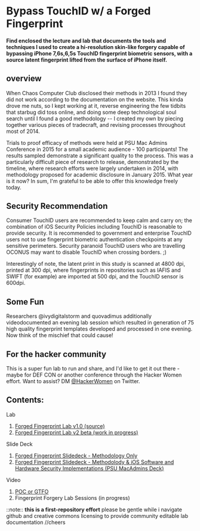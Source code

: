 # Bypass TouchID w/ a Forged Fingerprint
#### Find enclosed the lecture and lab that documents the tools and techniques I used to create a hi-resolution skin-like forgery capable of bypassing iPhone 7,6s,6,5s TouchID fingerprint biometric sensors, with a source latent fingerprint lifted from the surface of iPhone itself. 
## overview
When Chaos Computer Club disclosed their methods in 2013 I found they did not work according to the documentation on the website.  This kinda drove me nuts, so I kept working at it, reverse engineering the few tidbits that starbug did toss online, and doing some deep technological soul search until I found a good methodology -- I created my own by piecing together various pieces of tradecraft, and revising processes throughout most of 2014.  

Trials to proof efficacy of methods were held at PSU Mac Admins Conference in 2015 for a small academic audience - 100 participants! The results sampled demonstrate a significant quality to the process. This was a particularly difficult piece of research to release, demonstrated by the timeline, where research efforts were largely undertaken in 2014, with methodology proposed for academic disclosure in January 2015. What year is it now? In sum, I'm grateful to be able to offer this knowledge freely today. 

## Security Recommendation
Consumer TouchID users are recommended to keep calm and carry on; the combination of iOS Security Policies including TouchID is reasonable to provide security.  It is recommended to government and enterprise TouchID users not to use fingerprint biometric authentication checkpoints at any sensitive perimeters.  Security paranoid TouchID users who are travelling OCONUS may want to disable TouchID when crossing borders. ;)

Interestingly of note, the latent print in this study is scanned at 4800 dpi, printed at 300 dpi, where fingerprints in repositories such as IAFIS and SWIFT (for example) are imported at 500 dpi, and the TouchID sensor is 600dpi.

## Some Fun
Researchers @ivydigitalstorm and quovadimus additionally videodocumented an evening lab session which resulted in generation of 75 high quality fingerprint templates developed and processed in one evening.  Now think of the mischief that could cause!

## For the hacker community
This is a super fun lab to run and share, and I'd like to get it out there - maybe for DEF CON or another conference through the Hacker Women effort. Want to assist? DM [@HackerWomen](https://twitter.com/hackerwomen) on Twitter. 

## Contents:
Lab
1. [Forged Fingerprint Lab v1.0 (source)](https://github.com/ivydigitalstorm/BypassTouchID/tree/master/Bypass_TouchID_Lab)
1. [Forged Fingerprint Lab v2 beta (work in progress)](https://github.com/ivydigitalstorm/BypassTouchID/tree/master/Bypass_TouchID_Lab)

Slide Deck
1. [Forged Fingerprint Slidedeck - Methodology Only](https://github.com/ivydigitalstorm/BypassTouchID/blob/master/_WS02-01-Bypass_Touch_ID_With_A_Forged_Fingerprint_-_Ivy_Thomas.pdf)
1. [Forged Fingerprint Slidedeck - Methodolody & iOS Software and Hardware Security Implementations (PSU MacAdmins Deck)](https://github.com/ivydigitalstorm/BypassTouchID/blob/master/_PSU_2015-Bypass_TouchID_With_A_Forged_Fingerprint-J_Ivy_Thomas_v1.pdf)

Video
1. [POC or GTFO](https://www.youtube.com/watch?v=pUdTUau0pCE)
2. Fingerprint Forgery Lab Sessions (in progress)

::note::
**this is a first-repository effort** please be gentle while i navigate github and creative commons licensing to provide community editable lab documentation //cheers
